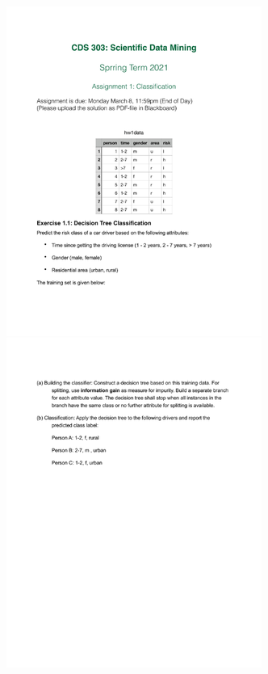 <div align="center">
<img src="images/image1.jpg">
</div>
<div align="center">
<img src="images/image2.jpg">
</div>

